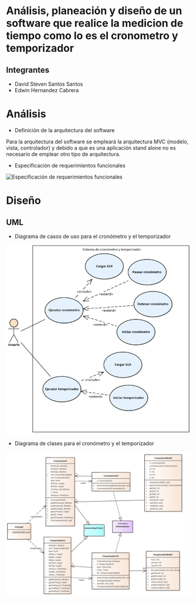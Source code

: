 # Análisis, planeación y diseño de un software que realice la medicion de tiempo como lo es el cronometro y temporizador

## Integrantes
* David Steven Santos Santos
* Edwin Hernandez Cabrera

# Análisis

* Definición de la arquitectura del software

Para la arquitectura del software se empleará la arquitectura MVC (modelo, vista, controlador) y debido a que es una aplicación stand alone no es necesario de emplear otro tipo de arquitectura.

* Especificación de requerimientos funcionales

![Especificación de requerimientos funcionales](https://github.com/davidssantoss/cronometroFIS/blob/main/uml/images/Especificaci%C3%B3n%20de%20requerimientos%20funcionales.PNG)

# Diseño

## UML

* Diagrama de casos de uso para el cronómetro y el temporizador

![Diagrama de casos de uso](https://github.com/davidssantoss/cronometroFIS/blob/main/uml/images/Caso%20de%20uso.PNG)

* Diagrama de clases para el cronómetro y el temporizador

![Diagrama de clases](https://github.com/davidssantoss/cronometroFIS/blob/main/uml/images/Diagrama%20de%20clases.PNG)


